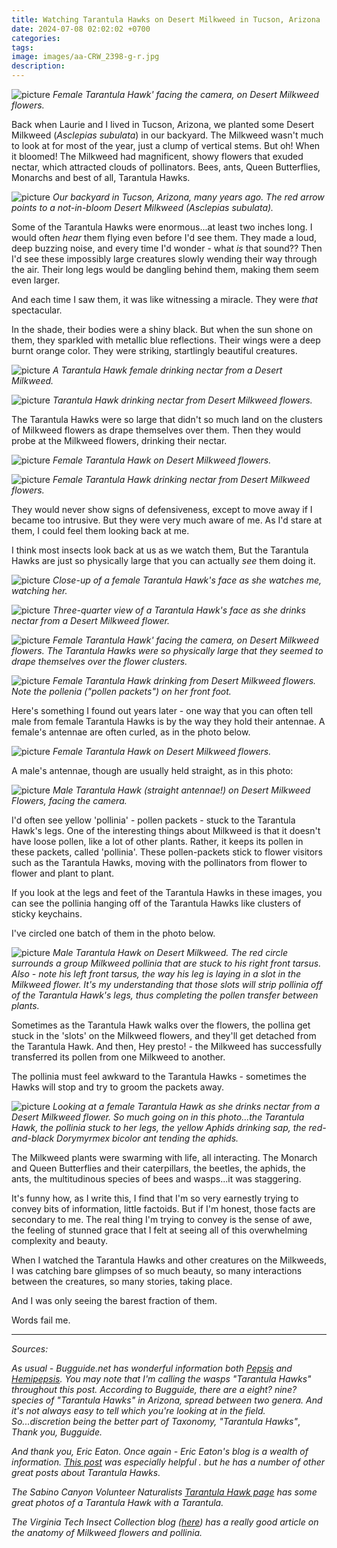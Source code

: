 ```yaml
---
title: Watching Tarantula Hawks on Desert Milkweed in Tucson, Arizona
date: 2024-07-08 02:02:02 +0700
categories: 
tags: 
image: images/aa-CRW_2398-g-r.jpg
description: 
---
```


![picture](images/aa-CRW_2398-g-r.jpg)
*Female Tarantula Hawk' facing the camera, on Desert Milkweed flowers.*

Back when Laurie and I lived in Tucson, Arizona, we planted some Desert Milkweed (_Asclepias subulata_) in our backyard. The Milkweed wasn't much to look at for most of the year, just a clump of vertical stems. But oh! When it bloomed! The Milkweed had magnificent, showy flowers that exuded nectar, which attracted clouds of pollinators. Bees, ants, Queen Butterflies, Monarchs and best of all, Tarantula Hawks.

![picture](images/backyard2-g-r-arr.jpg)
*Our backyard in Tucson, Arizona, many years ago. The red arrow points to a not-in-bloom Desert Milkweed (_Asclepias subulata_).*

Some of the Tarantula Hawks were enormous...at least two inches long. I would often _hear_ them flying even before I'd see them. They made a loud, deep buzzing noise, and every time I'd wonder - what _is_ that sound?? Then I'd see these impossibly large creatures slowly wending their way through the air. Their long legs would be dangling behind them, making them seem even larger.

And each time I saw them, it was like witnessing a miracle. They were _that_ spectacular.

In the shade, their bodies were a shiny black. But when the sun shone on them, they sparkled with metallic blue reflections. Their wings were a deep burnt orange color. They were striking, startlingly beautiful creatures.

![picture](images/IMG_7069-g2.jpg)
*A Tarantula Hawk female drinking nectar from a Desert Milkweed.*

![picture](images/aa-CRW_2378-g-r.jpg)
*Tarantula Hawk drinking nectar from Desert Milkweed flowers.*

The Tarantula Hawks were so large that didn't so much land on the clusters of Milkweed flowers as drape themselves over them. Then they would probe at the Milkweed flowers, drinking their nectar.

![picture](images/aa-IMG_7086-g-r-1.jpg)
*Female Tarantula Hawk on Desert Milkweed flowers.*

![picture](images/aa-CRW_2439-g-r.jpg)
*Female Tarantula Hawk drinking nectar from Desert Milkweed flowers.*

They would never show signs of defensiveness, except to move away if I became too intrusive. But they were very much aware of me. As I'd stare at them, I could feel them looking back at me.

I think most insects look back at us as we watch them, But the Tarantula Hawks are just so physically large that you can actually _see_ them doing it.

![picture](images/IMG_2660-g-r.jpg)
*Close-up of a female Tarantula Hawk's face as she watches me, watching her.*

![picture](images/IMG_2666-g-r.jpg)
*Three-quarter view of a Tarantula Hawk's face as she drinks nectar from a Desert Milkweed flower.*

![picture](images/aa-CRW_2405-g-r.jpg)
*Female Tarantula Hawk' facing the camera, on Desert Milkweed flowers. The Tarantula Hawks were so physically large that they seemed to drape themselves over the flower clusters.*

![picture](images/aa-IMG_7113-g-r.jpg)
*Female Tarantula Hawk drinking from Desert Milkweed flowers. Note the pollenia ("pollen packets") on her front foot.*

Here's something I found out years later - one way that you can often tell male from female Tarantula Hawks is by the way they hold their antennae. A female's antennae are often curled, as in the photo below.

![picture](images/aa-IMG_7086-g-r-1.jpg)
*Female Tarantula Hawk on Desert Milkweed flowers.*

A male's antennae, though are usually held straight, as in this photo:

![picture](images/aa-CRW_2440-g-r.jpg)
*Male Tarantula Hawk (straight antennae!) on Desert Milkweed Flowers, facing the camera.*

I'd often see yellow 'pollinia' - pollen packets - stuck to the Tarantula Hawk's legs. One of the interesting things about Milkweed is that it doesn't have loose pollen, like a lot of other plants. Rather, it keeps its pollen in these packets, called 'pollinia'. These pollen-packets stick to flower visitors such as the Tarantula Hawks, moving with the pollinators from flower to flower and plant to plant.

If you look at the legs and feet of the Tarantula Hawks in these images, you can see the pollinia hanging off of the Tarantula Hawks like clusters of sticky keychains.

I've circled one batch of them in the photo below.

![picture](images/aa-CRW_2440-g-r-circ.jpg)
*Male Tarantula Hawk on Desert Milkweed. The red circle surrounds a group Milkweed pollinia that are stuck to his right front tarsus. Also - note his left front tarsus, the way his leg is laying in a slot in the Milkweed flower. It's my understanding that those slots will strip pollinia off of the Tarantula Hawk's legs, thus completing the pollen transfer between plants.*

Sometimes as the Tarantula Hawk walks over the flowers, the pollina get stuck in the 'slots' on the Milkweed flowers, and they'll get detached from the Tarantula Hawk. And then, Hey presto! - the Milkweed has successfully transferred its pollen from one Milkweed to another.

The pollinia must feel awkward to the Tarantula Hawks - sometimes the Hawks will stop and try to groom the packets away.

![picture](images/IMG_7075-g-2-1024x918.jpg)
*Looking at a female Tarantula Hawk as she drinks nectar from a Desert Milkweed flower. So much going on in this photo...the Tarantula Hawk, the pollinia stuck to her legs, the yellow Aphids drinking sap, the red-and-black _Dorymyrmex bicolor_ ant tending the aphids.*

The Milkweed plants were swarming with life, all interacting. The Monarch and Queen Butterflies and their caterpillars, the beetles, the aphids, the ants, the multitudinous species of bees and wasps...it was staggering.

It's funny how, as I write this, I find that I'm so very earnestly trying to convey bits of information, little factoids. But if I'm honest, those facts are secondary to me. The real thing I'm trying to convey is the sense of awe, the feeling of stunned grace that I felt at seeing all of this overwhelming complexity and beauty.

When I watched the Tarantula Hawks and other creatures on the Milkweeds, I was catching bare glimpses of so much beauty, so many interactions between the creatures, so many stories, taking place.

And I was only seeing the barest fraction of them.

Words fail me.

* * *

_Sources:_

_As usual - Bugguide.net has wonderful information both [Pepsis](https://bugguide.net/node/view/3920) and [Hemipepsis](https://bugguide.net/node/view/3921)._ _You may note that I'm calling the wasps "Tarantula Hawks" throughout this post._ _According to Bugguide, there are a eight? nine? species of "Tarantula Hawks" in Arizona, spread between two genera. And it's not always easy to tell which you're looking at in the field. So...discretion being the better part of Taxonomy, "Tarantula Hawks"_, _Thank you, Bugguide._

_And thank you, Eric Eaton. Once again - Eric Eaton's blog is a wealth of information. [This post](https://bugeric.blogspot.com/2009/04/tarantula-hawks.html) was especially helpful . but he has a number of other great posts about Tarantula Hawks._

_The Sabino Canyon Volunteer Naturalists [Tarantula Hawk page](https://sabinonaturalists.org/critters/tarantula-hawk/) has some great photos of a Tarantula Hawk with a Tarantula._

_The Virginia Tech Insect Collection blog ([here](https://collection.ento.vt.edu/2016/08/05/milkweed-pollinia-revisited/)) has a really good article on the anatomy of Milkweed flowers and pollinia._
